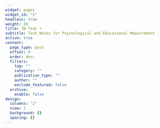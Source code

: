```yaml
---
widget: pages
widget_id: "1"
headless: true
weight: 20
title: JW Tsai +
subtitle: Tech Notes for Psychological and Educational Measurement
active: true
content:
  page_type: post
  offset: 0
  order: desc
  filters:
    tag: ""
    category: ""
    publication_type: ""
    author: ""
    exclude_featured: false
  archive:
    enable: false
design:
  columns: "2"
  view: 1
  background: {}
  spacing: {}
---
```

